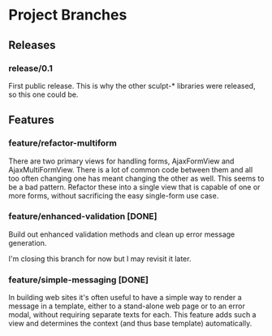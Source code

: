 # Project Branches

## Releases

### release/0.1

First public release. This is why the other sculpt-* libraries were released, so this one could be.

## Features

### feature/refactor-multiform

There are two primary views for handling forms, AjaxFormView and
AjaxMultiFormView. There is a lot of common code between them and
all too often changing one has meant changing the other as well.
This seems to be a bad pattern. Refactor these into a single view
that is capable of one or more forms, without sacrificing the easy
single-form use case.

### feature/enhanced-validation [DONE]

Build out enhanced validation methods and clean up error message
generation.

I'm closing this branch for now but I may revisit it later.

### feature/simple-messaging [DONE]

In building web sites it's often useful to have a simple way to render
a message in a template, either to a stand-alone web page or to an
error modal, without requiring separate texts for each. This feature
adds such a view and determines the context (and thus base template)
automatically.
